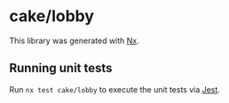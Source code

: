 # cake/lobby

This library was generated with [Nx](https://nx.dev).

## Running unit tests

Run `nx test cake/lobby` to execute the unit tests via [Jest](https://jestjs.io).
